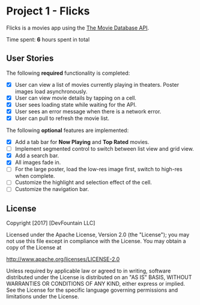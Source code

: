 # Project 1 - Flicks

Flicks is a movies app using the [The Movie Database API](http://docs.themoviedb.apiary.io/#).

Time spent: **6** hours spent in total

## User Stories

The following **required** functionality is completed:

- [x] User can view a list of movies currently playing in theaters. Poster images load asynchronously.
- [x] User can view movie details by tapping on a cell.
- [x] User sees loading state while waiting for the API.
- [x] User sees an error message when there is a network error.
- [x] User can pull to refresh the movie list.

The following **optional** features are implemented:

- [x] Add a tab bar for **Now Playing** and **Top Rated** movies.
- [ ] Implement segmented control to switch between list view and grid view.
- [x] Add a search bar.
- [x] All images fade in.
- [ ] For the large poster, load the low-res image first, switch to high-res when complete.
- [ ] Customize the highlight and selection effect of the cell.
- [ ] Customize the navigation bar.

<!--The following **additional** features are implemented:-->
<!---->
<!--- [ ] List anything else that you can get done to improve the app functionality!-->
<!---->
<!--## Video Walkthrough-->
<!---->
<!--Here's a walkthrough of implemented user stories:-->
<!---->
<!--<img src='http://i.imgur.com/link/to/your/gif/file.gif' title='Video Walkthrough' width='' alt='Video Walkthrough' />-->
<!---->
<!--GIF created with [LiceCap](http://www.cockos.com/licecap/).-->
<!---->
<!--## Notes-->
<!---->
<!--Describe any challenges encountered while building the app.-->

## License

Copyright [2017] [DevFountain LLC]

Licensed under the Apache License, Version 2.0 (the "License");
you may not use this file except in compliance with the License.
You may obtain a copy of the License at

http://www.apache.org/licenses/LICENSE-2.0

Unless required by applicable law or agreed to in writing, software
distributed under the License is distributed on an "AS IS" BASIS,
WITHOUT WARRANTIES OR CONDITIONS OF ANY KIND, either express or implied.
See the License for the specific language governing permissions and
limitations under the License.
